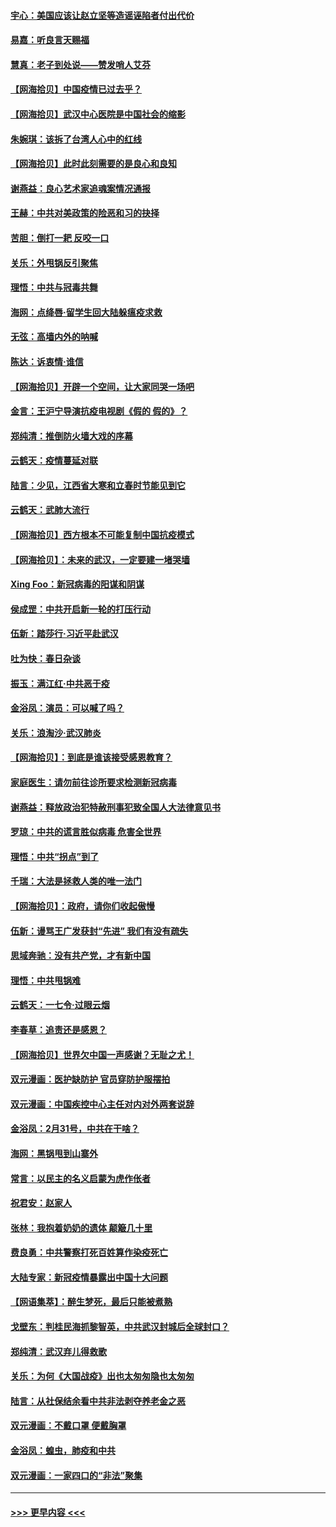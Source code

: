 #### [宇心：美国应该让赵立坚等造谣诬陷者付出代价](../pages/nsc993/n11950309.md?t=03190202) 
#### [易嘉：听良言天赐福](../pages/nsc993/n11949334.md?t=03190202) 
#### [慧真：老子到处说——赞发哨人艾芬](../pages/nsc993/n11949274.md?t=03190202) 
#### [【网海拾贝】中国疫情已过去乎？](../pages/nsc993/n11949052.md?t=03190202) 
#### [【网海拾贝】武汉中心医院是中国社会的缩影](../pages/nsc993/n11946574.md?t=03190202) 
#### [朱婉琪：该拆了台湾人心中的红线](../pages/nsc993/n11946959.md?t=03190202) 
#### [【网海拾贝】此时此刻需要的是良心和良知](../pages/nsc993/n11945471.md?t=03190202) 
#### [谢燕益：良心艺术家追魂案情况通报](../pages/nsc993/n11945327.md?t=03190202) 
#### [王赫：中共对美政策的险恶和习的抉择](../pages/nsc993/n11944942.md?t=03190202) 
#### [苦胆：倒打一耙 反咬一口](../pages/nsc993/n11944542.md?t=03190202) 
#### [关乐：外甩锅反引聚焦](../pages/nsc993/n11944211.md?t=03190202) 
#### [理悟：中共与冠毒共舞](../pages/nsc993/n11944197.md?t=03190202) 
#### [海网：点绛唇‧留学生回大陆躲瘟疫求救](../pages/nsc993/n11944043.md?t=03190202) 
#### [无弦：高墙内外的呐喊](../pages/nsc993/n11943684.md?t=03190202) 
#### [陈达：诉衷情·谁信](../pages/nsc993/n11942899.md?t=03190202) 
#### [【网海拾贝】开辟一个空间，让大家同哭一场吧](../pages/nsc993/n11942165.md?t=03190202) 
#### [金言：王沪宁导演抗疫电视剧《假的 假的》？](../pages/nsc993/n11941510.md?t=03190202) 
#### [郑纯清：推倒防火墙大戏的序幕](../pages/nsc993/n11940838.md?t=03190202) 
#### [云鹤天：疫情蔓延对联](../pages/nsc993/n11940579.md?t=03190202) 
#### [陆言：少见，江西省大寒和立春时节能见到它](../pages/nsc993/n11939983.md?t=03190202) 
#### [云鹤天：武肺大流行](../pages/nsc993/n11939902.md?t=03190202) 
#### [【网海拾贝】西方根本不可能复制中国抗疫模式](../pages/nsc993/n11939725.md?t=03190202) 
#### [【网海拾贝】：未来的武汉，一定要建一堵哭墙](../pages/nsc993/n11938684.md?t=03190202) 
#### [Xing Foo：新冠病毒的阳谋和阴谋](../pages/nsc993/n11936086.md?t=03190202) 
#### [侯成罡：中共开启新一轮的打压行动](../pages/nsc993/n11935730.md?t=03190202) 
#### [伍新：踏莎行‧习近平赴武汉](../pages/nsc993/n11935157.md?t=03190202) 
#### [吐为快：春日杂谈](../pages/nsc993/n11934776.md?t=03190202) 
#### [振玉：满江红‧中共恶于疫](../pages/nsc993/n11934647.md?t=03190202) 
#### [金浴凤：演员：可以喊了吗？](../pages/nsc993/n11934602.md?t=03190202) 
#### [关乐：浪淘沙·武汉肺炎](../pages/nsc993/n11931792.md?t=03190202) 
#### [【网海拾贝】：到底是谁该接受感恩教育？](../pages/nsc993/n11931552.md?t=03190202) 
#### [家庭医生：请勿前往诊所要求检测新冠病毒](../pages/nsc993/n11929190.md?t=03190202) 
#### [谢燕益：释放政治犯特赦刑事犯致全国人大法律意见书](../pages/nsc993/n11928978.md?t=03190202) 
#### [罗琼：中共的谎言胜似病毒 危害全世界](../pages/nsc993/n11922636.md?t=03190202) 
#### [理悟：中共“拐点”到了](../pages/nsc993/n11928496.md?t=03190202) 
#### [千瑞：大法是拯救人类的唯一法门](../pages/nsc993/n11927637.md?t=03190202) 
#### [【网海拾贝】：政府，请你们收起傲慢](../pages/nsc993/n11926932.md?t=03190202) 
#### [伍新：谩骂王广发获封“先进” 我们有没有疏失](../pages/nsc993/n11926101.md?t=03190202) 
#### [思域奔驰：没有共产党，才有新中国](../pages/nsc993/n11926058.md?t=03190202) 
#### [理悟：中共甩锅难](../pages/nsc993/n11925355.md?t=03190202) 
#### [云鹤天：一七令·过眼云烟](../pages/nsc993/n11925284.md?t=03190202) 
#### [李春草：追责还是感恩？](../pages/nsc993/n11925274.md?t=03190202) 
#### [【网海拾贝】世界欠中国一声感谢？无耻之尤！](../pages/nsc993/n11925239.md?t=03190202) 
#### [双元漫画：医护缺防护 官员穿防护服摆拍](../pages/nsc993/n11923899.md?t=03190202) 
#### [双元漫画：中国疾控中心主任对内对外两套说辞](../pages/nsc993/n11921994.md?t=03190202) 
#### [金浴凤：2月31号，中共在干啥？](../pages/nsc993/n11922706.md?t=03190202) 
#### [海网：黑锅甩到山寨外](../pages/nsc993/n11922688.md?t=03190202) 
#### [常言：以民主的名义启蒙为虎作伥者](../pages/nsc993/n11922217.md?t=03190202) 
#### [祝君安：赵家人](../pages/nsc993/n11922209.md?t=03190202) 
#### [张林：我抱着奶奶的遗体 颠簸几十里](../pages/nsc993/n11920945.md?t=03190202) 
#### [费良勇：中共警察打死百姓算作染疫死亡](../pages/nsc993/n11919264.md?t=03190202) 
#### [大陆专家：新冠疫情暴露出中国十大问题](../pages/nsc993/n11919187.md?t=03190202) 
#### [【网语集萃】：醉生梦死，最后只能被煮熟](../pages/nsc993/n11918994.md?t=03190202) 
#### [戈壁东：判桂民海抓黎智英，中共武汉封城后全球封口？](../pages/nsc993/n11917982.md?t=03190202) 
#### [郑纯清：武汉弃儿得救歌](../pages/nsc993/n11917881.md?t=03190202) 
#### [关乐：为何《大国战疫》出也太匆匆隐也太匆匆](../pages/nsc993/n11917792.md?t=03190202) 
#### [陆言：从社保结余看中共非法剥夺养老金之恶](../pages/nsc993/n11917084.md?t=03190202) 
#### [双元漫画：不戴口罩 便戴胸罩](../pages/nsc993/n11916447.md?t=03190202) 
#### [金浴凤：蝗虫，肺疫和中共](../pages/nsc993/n11916904.md?t=03190202) 
#### [双元漫画：一家四口的“非法”聚集](../pages/nsc993/n11916378.md?t=03190202) 

----
#### [ >>> 更早内容 <<< ](../indexes/nsc993-earlier.md)
